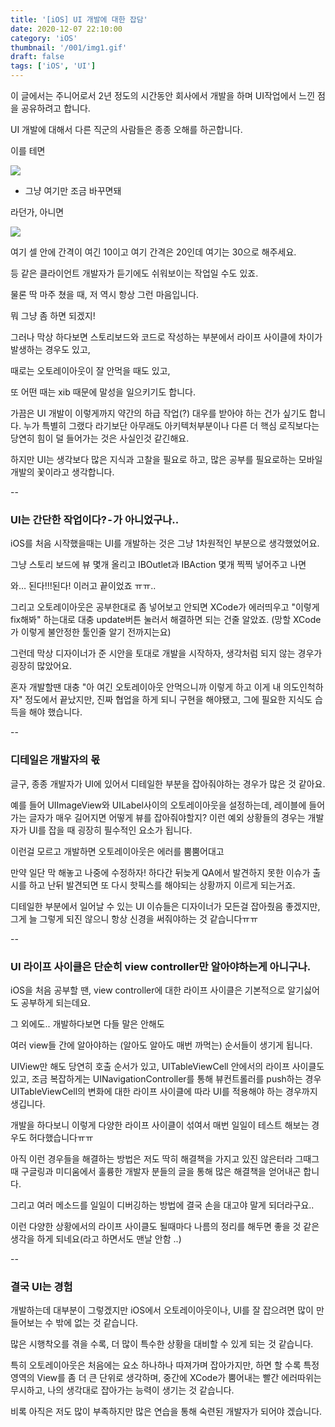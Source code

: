 ```yaml
---
title: '[iOS] UI 개발에 대한 잡담'
date: 2020-12-07 22:10:00
category: 'iOS'
thumbnail: '/001/img1.gif'
draft: false
tags: ['iOS', 'UI']
---
```


이 글에서는 주니어로서 2년 정도의 시간동안 회사에서 개발을 하며 UI작업에서 느낀 점을 공유하려고 합니다.

UI 개발에 대해서 다른 직군의 사람들은 종종 오해를 하곤합니다.

이를 테면

![](/images/001/img1.gif)

- 그냥 여기만 조금 바꾸면돼

라던가, 아니면

![](/images/001/img2.gif)

여기 셀 안에 간격이 여긴 10이고 여기 간격은 20인데 여기는 30으로 해주세요.

등 같은 클라이언트 개발자가 듣기에도 쉬워보이는 작업일 수도 있죠.

물론 딱 마주 쳤을 때, 저 역시 항상 그런 마음입니다.

뭐 그냥 좀 하면 되겠지!

그러나 막상 하다보면 스토리보드와 코드로 작성하는 부분에서 라이프 사이클에 차이가 발생하는 경우도 있고,

때로는 오토레이아웃이 잘 안먹을 때도 있고,

또 어떤 때는 xib 때문에 말성을 일으키기도 합니다.

가끔은 UI 개발이 이렇게까지 약간의 하급 작업(?) 대우를 받아야 하는 건가 싶기도 합니다. 누가 특별히 그랬다 라기보단 아무래도 아키텍처부분이나 다른 더 핵심 로직보다는 당연히 힘이 덜 들어가는 것은 사실인것 같긴해요.

하지만 UI는 생각보다 많은 지식과 고찰을 필요로 하고, 많은 공부를 필요로하는 모바일 개발의 꽃이라고 생각합니다.


--

### UI는 간단한 작업이다? - 가 아니었구나..

iOS를 처음 시작했을때는 UI를 개발하는 것은 그냥 1차원적인 부분으로 생각했었어요.

그냥 스토리 보드에 뷰 몇개 올리고 IBOutlet과 IBAction 몇개 찍찍 넣어주고 나면

와… 된다!!!된다! 이러고 끝이었죠 ㅠㅠ..

그리고 오토레이아웃은 공부한대로 좀 넣어보고 안되면 XCode가 에러띄우고 "이렇게 fix해봐" 하는대로 대충 update버튼 눌러서 해결하면 되는 건줄 알았죠.
(망할 XCode가 이렇게 불안정한 툴인줄 알기 전까지는요)

그런데 막상 디자이너가 준 시안을 토대로 개발을 시작하자, 생각처럼 되지 않는 경우가 굉장히 많았어요.

혼자 개발할땐 대충 "아 여긴 오토레이아웃 안먹으니까 이렇게 하고 이게 내 의도인척하자" 정도에서 끝났지만, 진짜 협업을 하게 되니 구현을 해야됐고, 그에 필요한 지식도 습득을 해야 했습니다.

--

### 디테일은 개발자의 몫

글구, 종종 개발자가 UI에 있어서 디테일한 부분을 잡아줘야하는 경우가 많은 것 같아요.

예를 들어 UIImageView와 UILabel사이의 오토레이아웃을 설정하는데, 레이블에 들어가는 글자가 매우 길어지면 어떻게 뷰를 잡아줘야할지? 이런 예외 상황들의 경우는 개발자가 UI를 잡을 때 굉장히 필수적인 요소가 됩니다.

이런걸 모르고 개발하면 오토레이아웃은 에러를 뿜뿜어대고

만약 일단 막 해놓고 나중에 수정하자! 하다간 뒤늦게 QA에서 발견하지 못한 이슈가 출시를 하고 난뒤 발견되면 또 다시 핫픽스를 해야되는 상황까지 이르게 되는거죠.

디테일한 부분에서 일어날 수 있는 UI 이슈들은 디자이너가 모든걸 잡아줬음 좋겠지만, 그게 늘 그렇게 되진 않으니 항상 신경을 써줘야하는 것 같습니다ㅠㅠ

--

### UI 라이프 사이클은 단순히 view controller만 알아야하는게 아니구나.

iOS을 처음 공부할 땐, view controller에 대한 라이프 사이클은 기본적으로 알기싫어도 공부하게 되는데요.

그 외에도.. 개발하다보면 다들 말은 안해도

여러 view들 간에 알아야하는 (알아도 알아도 매번 까먹는) 순서들이 생기게 됩니다.

UIView만 해도 당연히 호출 순서가 있고, UITableViewCell 안에서의 라이프 사이클도 있고, 조금 복잡하게는 UINavigationController를 통해 뷰컨트롤러를 push하는 경우 UITableViewCell의 변화에 대한 라이프 사이클에 따라 UI를 적용해야 하는 경우까지 생깁니다.

개발을 하다보니 이렇게 다양한 라이프 사이클이 섞여서 매번 일일이 테스트 해보는 경우도 허다했습니다ㅠㅠ

아직 이런 경우들을 해결하는 방법은 저도 딱히 해결책을 가지고 있진 않은터라 그때그때 구글링과 미디움에서 훌륭한 개발자 분들의 글을 통해 많은 해결책을 얻어내곤 합니다.

그리고 여러 메소드를 일일이 디버깅하는 방법에 결국 손을 대고야 말게 되더라구요..

이런 다양한 상황에서의 라이프 사이클도 될때마다 나름의 정리를 해두면 좋을 것 같은 생각을 하게 되네요(라고 하면서도 맨날 안함 ..)

--

### 결국 UI는 경험

개발하는데 대부분이 그렇겠지만 iOS에서 오토레이아웃이나, UI를 잘 잡으려면 많이 만들어보는 수 밖에 없는 것 같습니다.

많은 시행착오를 겪을 수록, 더 많이 특수한 상황을 대비할 수 있게 되는 것 같습니다.

특히 오토레이아웃은 처음에는 요소 하나하나 따져가며 잡아가지만, 하면 할 수록 특정 영역의 View를 좀 더 큰 단위로 생각하며, 중간에 XCode가 뿜어내는 빨간 에러따위는 무시하고, 나의 생각대로 잡아가는 능력이 생기는 것 같습니다.

비록 아직은 저도 많이 부족하지만 많은 연습을 통해 숙련된 개발자가 되어야 겠습니다.
